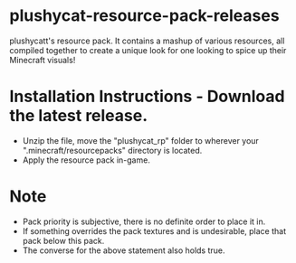 # plushycat-resource-pack-releases
plushycatt's resource pack. It contains a mashup of various resources, all compiled together to create a unique look for one looking to spice up their Minecraft visuals!

# Installation Instructions  - Download the latest release.
- Unzip the file, move the "plushycat_rp" folder to wherever your ".minecraft/resourcepacks" directory is located.
- Apply the resource pack in-game.

# Note  
- Pack priority is subjective, there is no definite order to place it in.
- If something overrides the pack textures and is undesirable, place that pack below this pack.
- The converse for the above statement also holds true.
